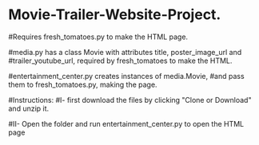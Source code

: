 # Movie-Trailer-Website-Project.

#Requires fresh_tomatoes.py to make the HTML page.

#media.py has a class Movie with attributes title, poster_image_url and
#trailer_youtube_url, required by fresh_tomatoes to make the HTML.

#entertainment_center.py creates instances of media.Movie,
#and pass them to fresh_tomatoes.py, making the page.

#Instructions:
#I- first download the files by clicking "Clone or Download" and unzip it.

#II- Open the folder and run entertainment_center.py to open the HTML page
